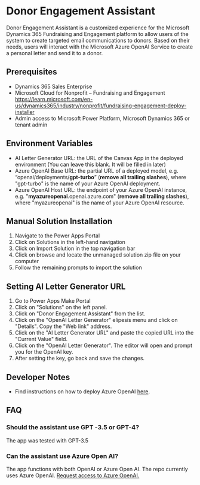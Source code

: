 # Donor Engagement Assistant

Donor Engagement Assistant is a customized experience for the Microsoft Dynamics 365 Fundraising and Engagement platform to allow users of the system to create targeted email communications to donors. Based on their needs, users will interact with the Microsoft Azure OpenAI Service to create a personal letter and send it to a donor.



## Prerequisites

- Dynamics 365 Sales Enterprise
- Microsoft Cloud for Nonprofit – Fundraising and Engagement https://learn.microsoft.com/en-us/dynamics365/industry/nonprofit/fundraising-engagement-deploy-installer
- Admin access to Microsoft Power Platform, Microsoft Dynamics 365 or tenant admin



## Environment Variables

- AI Letter Generator URL: the URL of the Canvas App in the deployed environment (You can leave this blank. It will be filled in later)
- Azure OpenAI Base URL: the partial URL of a deployed model, e.g. “openai/deployments/**gpt-turbo**” (**remove all trailing slashes**), where "gpt-turbo" is the name of your Azure OpenAI deployment. 
- Azure OpenAI Host URL: the endpoint of your Azure OpenAI instance, e.g. "**myazureopenai**.openai.azure.com" (**remove all trailing slashes**), where "myazureopenai" is the name of your Azure OpenAI resource.

## Manual Solution Installation

1. Navigate to the Power Apps Portal
2. Click on Solutions in the left-hand navigation
3. Click on Import Solution in the top navigation bar
4. Click on browse and locate the unmanaged solution zip file on your computer
5. Follow the remaining prompts to import the solution

## Setting AI Letter Generator URL

1. Go to Power Apps Make Portal
2. Click on "Solutions" on the left panel.
3. Click on "Donor Engagement Assistant" from the list.
4. Click on the "OpenAI Letter Generator" elipesis menu and click on "Details". Copy the "Web link" address.
5. Click on the "AI Letter Generator URL" and paste the copied URL into the "Current Value" field.
6. Click on the "OpenAI Letter Generator". The editor will open and prompt you for the OpenAI key.
7. After setting the key, go back and save the changes.

## Developer Notes

- Find instructions on how to deploy Azure OpenAI [here](https://learn.microsoft.com/en-us/azure/cognitive-services/openai/how-to/create-resource?pivots=web-portal).


## FAQ
### Should the assistant use GPT -3.5 or GPT-4?
The app was tested with GPT-3.5 

### Can the assistant use Azure Open AI?
The app functions with both OpenAI or Azure Open AI. The repo currently uses Azure OpenAI. 
[Request access to Azure OpenAI.](https://customervoice.microsoft.com/Pages/ResponsePage.aspx?id=v4j5cvGGr0GRqy180BHbR7en2Ais5pxKtso_Pz4b1_xUOFA5Qk1UWDRBMjg0WFhPMkIzTzhKQ1dWNyQlQCN0PWcu)

